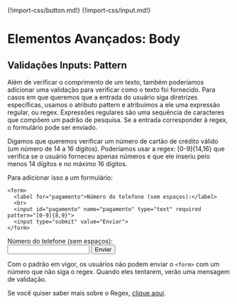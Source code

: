 {!import-css/button.md!}
{!import-css/input.md!}

# Elementos Avançados: Body

## Validações Inputs: Pattern

Além de verificar o comprimento de um texto, também poderíamos adicionar uma validação para verificar como o texto foi fornecido. Para casos em que queremos que a entrada do usuário siga diretrizes específicas, usamos o atributo pattern e atribuímos a ele uma expressão regular, ou regex. Expressões regulares são uma sequência de caracteres que compõem um padrão de pesquisa. Se a entrada corresponder à regex, o formulário pode ser enviado.

Digamos que queremos verificar um número de cartão de crédito válido (um número de 14 a 16 dígitos). Poderíamos usar a regex: [0-9]{14,16} que verifica se o usuário forneceu apenas números e que ele inseriu pelo menos 14 dígitos e no máximo 16 dígitos.

Para adicionar isso a um formulário:

```
<form>
  <label for="pagamento">Número do telefone (sem espaços):</label>
  <br>
  <input id="pagamento" name="pagamento" type="text" required pattern="[0-9]{8,9}">
  <input type="submit" value="Enviar">
</form>
```

<form>
  <label for="pagamento">Número do telefone (sem espaços):</label>
  <br>
  <input class="border" id="pagamento" name="pagamento" type="text" required pattern="[0-9]{8,9}">
  <input class="button" type="submit" value="Enviar">
</form>

Com o padrão em vigor, os usuários não podem enviar o `<form>` com um número que não siga o regex. Quando eles tentarem, verão uma mensagem de validação.

Se você quiser saber mais sobre o Regex, [clique aqui](regex.md).
